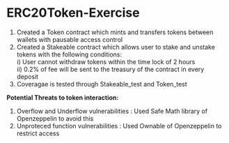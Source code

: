 # ERC20Token-Exercise

1. Created a Token contract which mints and transfers tokens between wallets with pausable access control
2. Created a Stakeable contract which allows user to stake and unstake tokens with the following conditions: <br /> 
i) User cannot withdraw tokens within the time lock of 2 hours <br /> 
ii) 0.2% of fee will be sent to the treasury of the contract in every deposit
3. Coveragae is tested through Stakeable_test and Token_test


**Potential Threats to token interaction:**
1. Overflow and Underflow vulnerabilities : Used Safe Math library of Openzeppelin to avoid this
2. Unproteced function vulnerabilities : Used Ownable of Openzeppelin to restrict access









  
